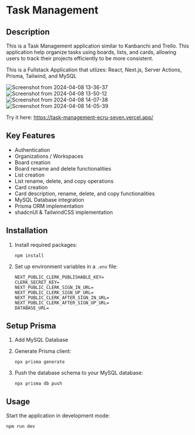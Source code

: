 # Task Management

## Description
This is a Task Management application similar to Kanbanchi and Trello. This application help organize tasks using boards, lists, and cards, allowing users to track their projects efficiently to be more consistent.

This is a Fullstack Application that utlizes: React, Next.js, Server Actions, Prisma, Tailwind, and MySQL

![Screenshot from 2024-04-08 13-36-37](https://github.com/dosawaru/task-management/assets/35234154/9c19d4f2-c022-4a74-bab0-3ca177c48415)
![Screenshot from 2024-04-08 13-50-12](https://github.com/dosawaru/task-management/assets/35234154/23a5e4b2-b79a-4c55-b0ab-db18e542ea42)
![Screenshot from 2024-04-08 14-07-38](https://github.com/dosawaru/task-management/assets/35234154/ee0b88be-85df-4235-be72-e012c123d8dc)
![Screenshot from 2024-04-08 14-05-39](https://github.com/dosawaru/task-management/assets/35234154/63870163-ea08-48e8-907d-b93ca0bcd174)

Try it here: https://task-management-ecru-seven.vercel.app/

## Key Features
- Authentication
- Organizations / Workspaces
- Board creation
- Board rename and delete functionalities
- List creation
- List rename, delete, and copy operations
- Card creation
- Card description, rename, delete, and copy functionalities
- MySQL Database integration
- Prisma ORM implementation
- shadcnUI & TailwindCSS implementation

## Installation

1. Install required packages:
    ```
    npm install
    ```

2. Set up environment variables in a `.env` file:
    ```
    NEXT_PUBLIC_CLERK_PUBLISHABLE_KEY=
    CLERK_SECRET_KEY=
    NEXT_PUBLIC_CLERK_SIGN_IN_URL=
    NEXT_PUBLIC_CLERK_SIGN_UP_URL=
    NEXT_PUBLIC_CLERK_AFTER_SIGN_IN_URL=
    NEXT_PUBLIC_CLERK_AFTER_SIGN_UP_URL=
    DATABASE_URL=
    ```

## Setup Prisma

1. Add MySQL Database

2. Generate Prisma client:
    ```
    npx prisma generate
    ```

3. Push the database schema to your MySQL database:
    ```
    npx prisma db push
    ```

## Usage

Start the application in development mode:
```
npm run dev
```
